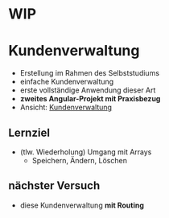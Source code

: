 # WIP

# Kundenverwaltung

- Erstellung im Rahmen des Selbststudiums
- einfache Kundenverwaltung
- erste vollständige Anwendung dieser Art
- **zweites Angular-Projekt mit Praxisbezug**
- Ansicht: [Kundenverwaltung](https://mb89-kundenverwaltung.web.app)

## Lernziel
- (tlw. Wiederholung) Umgang mit Arrays
    - Speichern, Ändern, Löschen
    
## nächster Versuch 
- diese Kundenverwaltung **mit Routing**


